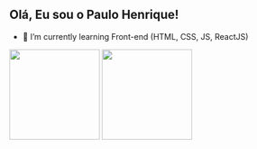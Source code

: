 ## Olá, Eu sou o Paulo Henrique!

- 🌱 I’m currently learning Front-end (HTML, CSS, JS, ReactJS)
<!---
PauloHenriqueSKT/PauloHenriqueSKT is a ✨ special ✨ repository because its `README.md` (this file) appears on your GitHub profile.
You can click the Preview link to take a look at your changes.
--->


<div >
  <img align="center" height="160em" src="https://github-readme-stats.vercel.app/api?username=PauloHenriqueSKT&count_private=true&show_icons=true&theme=github_dark"/>
  
  <img align="center" height="160em" src="https://github-readme-stats.vercel.app/api/top-langs/?username=PauloHenriqueSKT&layout=compact&theme=github_dark"/>
  
  
</div>
